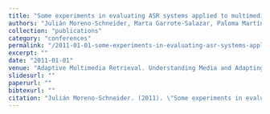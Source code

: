 ```yaml
---
title: "Some experiments in evaluating ASR systems applied to multimedia retrieval"
authors: "Julián Moreno-Schneider, Marta Garrote-Salazar, Paloma Martínez & José Luis Martínez Fernández"
collection: "publications"
category: "conferences"
permalink: "/2011-01-01-some-experiments-in-evaluating-asr-systems-applied-to-multimedia-retrieval"
excerpt: ""
date: "2011-01-01"
venue: "Adaptive Multimedia Retrieval. Understanding Media and Adapting to the User, 7\textsuperscriptth"
slidesurl: ""
paperurl: ""
bibtexurl: ""
citation: "Julián Moreno-Schneider. (2011). \"Some experiments in evaluating ASR systems applied to multimedia retrieval.\" *Adaptive Multimedia Retrieval. Understanding Media and Adapting to the User, 7\textsuperscriptth*."
---
```


